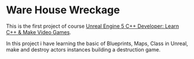 # Ware House Wreckage

This is the first project of course [Unreal Engine 5 C++ Developer: Learn C++ & Make Video Games](https://www.udemy.com/course/unrealcourse/).

In this project i have learning the basic of Blueprints, Maps, Class in Unreal, make and destroy actors instances building a destruction game.

